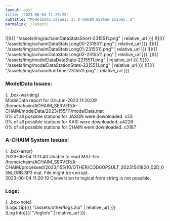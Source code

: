 ```yaml
---
layout: post
title: "2023-06-04 11:20:25"
subtitle: "ModelData Issues: 3; A-CHAIM System Issues: 2"
permalink: /latest/
---
```


![]({{ "/assets/img/achaimDataStatsShort-2315511.png" | relative_url }})
![]({{ "/assets/img/achaimDataStatsLong00-2315511.png" | relative_url }})
![]({{ "/assets/img/achaimDataStatsLong01-2315511.png" | relative_url }})
![]({{ "/assets/img/achaimDataStatsLong02-2315511.png" | relative_url }})
![]({{ "/assets/img/modelDataDataStats-2315511.png" | relative_url }})
![]({{ "/assets/img/modelDataStationStats-2315511.png" | relative_url }})
![]({{ "/assets/img/achaimRunTime-2315511.png" | relative_url }})


### ModelData Issues:  
  
{: .box-warning}  
 ModelData report for 04-Jun-2023 11:20:09   
 /home/chaim/ACHAIM_SERVER/A-CHAIM/modelData/2023/155/11/modelData.mat   
 0% of all possible stations for JASON were downloaded. x23   
 0% of all possible stations for KASI were downloaded. x4226   
 0% of all possible stations for CHAIN were downloaded. x3187   
  
### A-CHAIM System Issues:  
  
{: .box-error}  
2023-06-04 11:11:40 Unable to read MAT-file /home/chaim/ACHAIM_SERVER/A-CHAIM/processed/2023/155/10/OTHER/COD0OPSULT_20231541800_02D_05M_ORB.SP3.mat. File might be corrupt.  
2023-06-04 11:20:19 Conversion to logical from string is not possible.  

### Logs:  
  
{: .box-note}  
[Logs.zip]({{ "/assets/other/logs.zip" | relative_url }})  
[Log Info]({{ "/logInfo" | relative_url }})  
